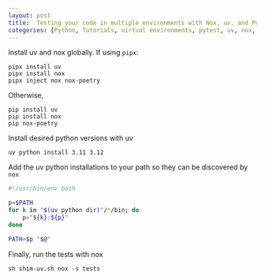 ```yaml
---
layout: post
title:  Testing your code in multiple environments with Nox, uv, and Poetry
categories: [Python, Tutorials, virtual environments, pytest, uv, nox, peotry]
---
```


Install uv and nox globally. If using `pipx`:
```
pipx install uv
pipx install nox
pipx inject nox nox-poetry
```
Otherwise,
```
pip install uv
pip install nox
pip nox-poetry
```

Install desired python versions with uv
```
uv python install 3.11 3.12
```


Add the uv python installations to your path so they can be discovered by `nox`
```sh
#!/usr/bin/env bash

p=$PATH
for k in "$(uv python dir)"/*/bin; do
    p="${k}:${p}"
done

PATH=$p "$@"
```


Finally, run the tests with nox
```
sh shim-uv.sh nox -s tests
```